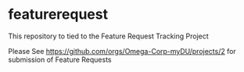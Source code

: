 # featurerequest

This repository to tied to the Feature Request Tracking Project

Please See https://github.com/orgs/Omega-Corp-myDU/projects/2 for submission of Feature Requests
